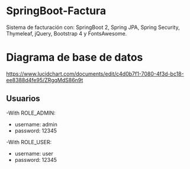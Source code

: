 # SpringBoot-Factura
Sistema de facturación con: SpringBoot 2, Spring JPA, Spring Security, Thymeleaf, jQuery, Bootstrap 4 y FontsAwesome.
# Diagrama de base de datos
https://www.lucidchart.com/documents/edit/c4d0b7f1-7080-4f3d-bc18-ee8388d4fe95/ZRgqMdS86n9t
## Usuarios

-With ROLE_ADMIN:
* username: admin
* password: 12345

-With ROLE_USER:
* username: user
* password: 12345
